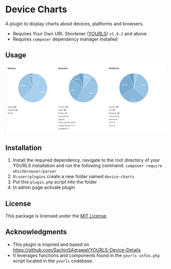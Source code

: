 # Device Charts

A plugin to display charts about devices, platforms and browsers. <br>
- Requires Your Own URL Shortener ([YOURLS](https://yourls.org)) `v1.9.2` and above.
- Requires `composer` dependency manager installed

## Usage

![screenshot](devices-charts.png)

## Installation
1. Install the required dependency, navigate to the root directory of your YOURLS installation and run the following command: `composer require whichbrowser/parser`
2. In `user/plugins` create a new folder named `device-charts`
3. Put this `plugin.php` script into the folder
5. In admin page activate plugin

## License
This package is licensed under the [MIT License](LICENSE.txt).

## Acknowledgments

- This plugin is inspired and based on https://github.com/SachinSAgrawal/YOURLS-Device-Details
- It leverages functions and components found in the `yourls-infos.php` script located in the `yourls` codebase.

